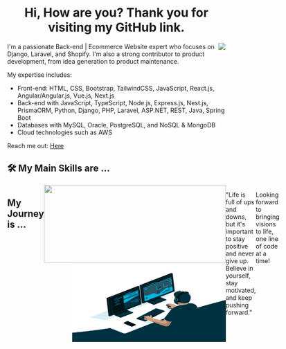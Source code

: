 <h1 align="center">Hi, How are you? Thank you for visiting my GitHub link.</h1>
<img align="right" src="https://visitor-badge.laobi.icu/badge?page_id=ApplyCode.ApplyCode&left_color=royalblue&right_color=black" />
I'm a passionate Back-end | Ecommerce Website expert who focuses on Django, Laravel, and Shopify.
I'm also a strong contributor to product development, from idea generation to product maintenance.

My expertise includes:
 - Front-end: HTML, CSS, Bootstrap, TailwindCSS, JavaScript, React.js, Angular/Angular.js, Vue.js, Next.js <br/>
 - Back-end with JavaScript, TypeScript, Node.js, Express.js, Nest.js, PrismaORM, Python, Django, PHP, Laravel, ASP.NET, REST, Java, Spring Boot <br>
 - Databases with MySQL, Oracle, PostgreSQL, and NoSQL & MongoDB <br>
 - Cloud technologies such as AWS <br>

Reach me out: [Here](mailto:lauralhuillier90@gmail.com)

## :hammer_and_wrench: My Main Skills are ...  
  <div style="display: flex; align-items: flex-start; align: center">
<table align="center">
  <tr>
    <td align="center"  width="96">
        <img src="https://skillicons.dev/icons?i=html" width="48" height="48" alt="HTML5" />
      <br>HTML5
    </td>    
    <td align="center" width="96">
        <img src="https://techstack-generator.vercel.app/js-icon.svg" alt="icon" width="65" height="65" />
      <br>JavaScript
    </td>
    <td align="center" width="96">
      <a href="#macropower-tech">
        <img src="https://techstack-generator.vercel.app/python-icon.svg" alt="icon" width="65" height="65" />
      </a>
      <br>Python
    </td>
    <td align="center" width="96">
        <img src="https://skillicons.dev/icons?i=php" width="48" height="48" alt="PHP" />
      <br>PHP
    </td>
    <td align="center" width="96">
        <img src="https://techstack-generator.vercel.app/django-icon.svg" alt="icon" width="65" height="65" />
      <br>Django
    </td>
    <td align="center"  width="96">
        <img src="https://skillicons.dev/icons?i=laravel" width="48" height="48" alt="Laravel" />
      <br>Laravel
    </td>
  </tr>
  <tr>
    <td align="center" width="96">
        <img src="https://techstack-generator.vercel.app/mysql-icon.svg" alt="icon" width="65" height="65" />
      <br>MySQL
    </td>
    <td align="center" width="96">
        <img src="https://skillicons.dev/icons?i=mongodb" width="48" height="48" alt="MongoDB" />
      <br>MongoDB
    </td>
    <td align="center" width="96">
        <img src="https://skillicons.dev/icons?i=postgres" width="48" height="48" alt="PostgreSQL" />
      <br>PostgreSQL
    </td>
    <td align="center" width="96">
        <img src="https://skillicons.dev/icons?i=css" width="48" height="48" alt="css" />
      <br>CSS
    </td>
    <td align="center" width="96">
        <img src="https://skillicons.dev/icons?i=tailwind" width="48" height="48" alt="tailwind" />
      <br>Tailwind
    </td>
    <td align="center"  width="96">
        <img src="https://skillicons.dev/icons?i=bootstrap" width="48" height="48" alt="bootstrap" />
      <br>Bootstrap
    </td>
  </tr>
  <tr>
    <td align="center" width="96">
        <img src="https://polaris.shopify.com/images/shopify-logo.svg" alt="shopify" width="65" height="65" />
      <br>Shopify
    </td> 
    <td align="center" width="96">
        <img src="https://skillicons.dev/icons?i=webflow" width="48" height="48" alt="webflow" />
      <br>Webflow
    </td>
    <td align="center" width="96">
        <img src="https://skillicons.dev/icons?i=wordpress" width="48" height="48" alt="wordpress" />
      <br>WordPress
    </td>
    <td align="center" width="96">
        <img src="https://skillicons.dev/icons?i=ruby" width="48" height="48" alt="ruby" />
      <br>Ruby
    </td>
    <td align="center" width="96">
        <img src="https://techstack-generator.vercel.app/react-icon.svg" alt="icon" width="65" height="65" />
      <br>React
    </td>
    <td align="center" width="96">
        <img src="https://techstack-generator.vercel.app/ts-icon.svg" alt="icon" width="65" height="65" />
      <br>TypeScript
    </td>
    
 </tr>
</table>
<br><br>

## My Journey is ...

<br/>
<div display="flex">
  <img width="420px" height="180px" src="https://github-readme-streak-stats.herokuapp.com/?user=ApplyCode&theme=onedark" />
 <img align="right" alt="GIF" src="https://github.com/galileo0106/galileo0106/blob/main/code.gif?raw=true" width="355" height="180" />
</div>


"Life is full of ups and downs, but it's important to stay positive and never give up. Believe in yourself, stay motivated, and keep pushing forward."

Looking forward to bringing visions to life, one line of code at a time!
